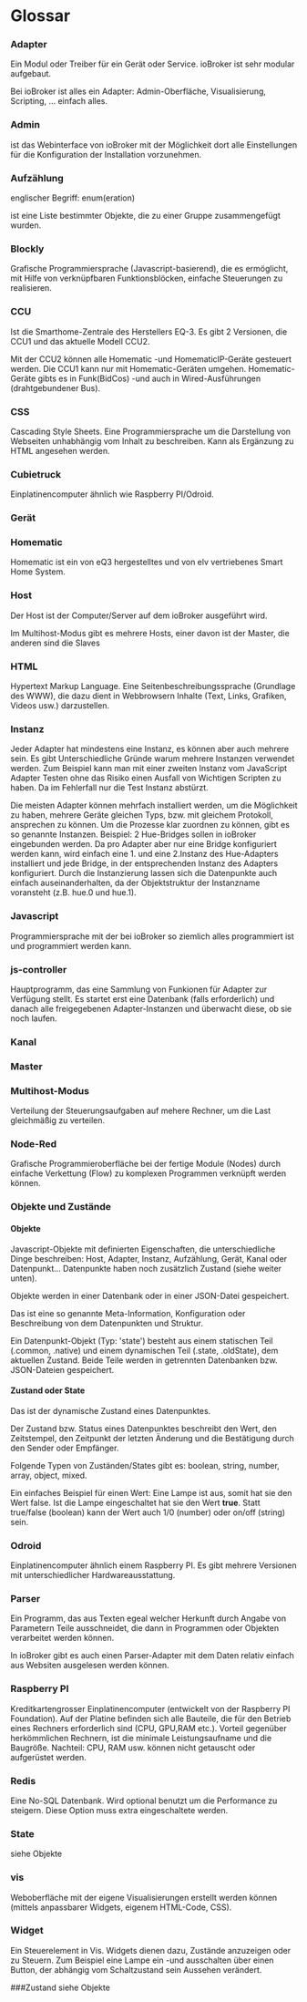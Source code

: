 # Glossar

### Adapter
Ein Modul oder Treiber für ein Gerät oder Service. ioBroker ist sehr modular aufgebaut. 

Bei ioBroker ist alles ein Adapter: Admin-Oberfläche, Visualisierung, Scripting, ... einfach alles.

### Admin
ist das Webinterface von ioBroker mit der Möglichkeit dort alle Einstellungen für die Konfiguration der Installation vorzunehmen.

### Aufzählung
englischer Begriff: enum(eration)

ist eine Liste bestimmter Objekte, die zu einer Gruppe zusammengefügt wurden.

### Blockly

Grafische Programmiersprache (Javascript-basierend), die es ermöglicht, mit Hilfe von verknüpfbaren Funktionsblöcken, einfache Steuerungen zu realisieren.

### CCU
Ist die Smarthome-Zentrale des Herstellers EQ-3. Es gibt 2 Versionen, die CCU1 und das aktuelle Modell CCU2.

Mit der CCU2 können alle Homematic -und HomematicIP-Geräte gesteuert werden. Die CCU1 kann nur mit Homematic-Geräten umgehen.
Homematic-Geräte gibts es in Funk(BidCos) -und auch in Wired-Ausführungen (drahtgebundener Bus).

### CSS
Cascading Style Sheets. Eine Programmiersprache um die Darstellung von Webseiten unhabhängig vom Inhalt zu beschreiben. Kann als Ergänzung zu HTML angesehen werden. 

### Cubietruck
Einplatinencomputer ähnlich wie Raspberry PI/Odroid.

### Gerät

### Homematic
Homematic ist ein von eQ3 hergestelltes und von elv vertriebenes Smart Home System.

### Host
Der Host ist der Computer/Server auf dem ioBroker ausgeführt wird.

Im Multihost-Modus gibt es mehrere Hosts, einer davon ist der Master, die anderen sind die Slaves

### HTML
Hypertext Markup Language. Eine Seitenbeschreibungssprache (Grundlage des WWW), die dazu dient in Webbrowsern Inhalte (Text, Links, Grafiken, Videos usw.) darzustellen.


### Instanz
Jeder Adapter hat mindestens eine Instanz, es können aber auch mehrere sein. Es gibt Unterschiedliche Gründe warum mehrere Instanzen verwendet werden. Zum Beispiel kann man mit einer zweiten Instanz vom JavaScript Adapter Testen ohne das Risiko einen Ausfall von Wichtigen Scripten zu haben. Da im Fehlerfall nur die Test Instanz abstürzt.

Die meisten Adapter können mehrfach installiert werden, um die Möglichkeit zu haben, mehrere Geräte gleichen Typs, bzw. mit gleichem Protokoll, ansprechen zu können. Um die Prozesse klar zuordnen zu können, gibt es so genannte Instanzen.
Beispiel: 2 Hue-Bridges sollen in ioBroker eingebunden werden. Da pro Adapter aber nur eine Bridge konfiguriert werden kann, wird einfach eine 1. und eine 2.Instanz des Hue-Adapters installiert und jede Bridge, in der entsprechenden Instanz des Adapters konfiguriert.
Durch die Instanzierung lassen sich die Datenpunkte auch einfach auseinanderhalten, da der Objektstruktur der Instanzname voransteht (z.B. hue.0 und hue.1).

### Javascript
Programmiersprache mit der bei ioBroker so ziemlich alles programmiert ist und programmiert werden kann.

### js-controller
Hauptprogramm, das eine Sammlung von Funkionen für Adapter zur Verfügung stellt. 
Es startet erst eine Datenbank (falls erforderlich) und danach alle freigegebenen Adapter-Instanzen 
und überwacht diese, ob sie noch laufen.

### Kanal

### Master

### Multihost-Modus

Verteilung der Steuerungsaufgaben auf mehere Rechner, um die Last gleichmäßig zu verteilen.

### Node-Red
Grafische Programmieroberfläche bei der fertige Module (Nodes) durch einfache Verkettung (Flow) zu komplexen Programmen verknüpft werden können.

### Objekte und Zustände
#### Objekte
Javascript-Objekte mit definierten Eigenschaften, die unterschiedliche Dinge beschreiben: 
Host, Adapter, Instanz, Aufzählung, Gerät, Kanal oder Datenpunkt... 
Datenpunkte haben noch zusätzlich Zustand (siehe weiter unten).

Objekte werden in einer Datenbank oder in einer JSON-Datei gespeichert.

Das ist eine so genannte Meta-Information, Konfiguration oder Beschreibung von dem Datenpunkten und Struktur. 

Ein Datenpunkt-Objekt (Typ: 'state') besteht aus einem statischen Teil (.common, .native) 
und einem dynamischen Teil (.state, .oldState), dem aktuellen Zustand. Beide Teile werden in getrennten Datenbanken bzw. JSON-Dateien gespeichert.

#### Zustand oder State
Das ist der dynamische Zustand eines Datenpunktes. 

Der Zustand bzw. Status eines Datenpunktes beschreibt den Wert, den Zeitstempel, den Zeitpunkt der letzten Änderung und die Bestätigung durch den Sender oder Empfänger. 

Folgende Typen von Zuständen/States gibt es: boolean, string, number, array, object, mixed. 

Ein einfaches Beispiel für einen Wert: Eine Lampe ist aus, somit hat sie den Wert false. 
Ist die Lampe eingeschaltet hat sie den Wert **true**. Statt true/false (boolean) kann der Wert auch 1/0 (number) oder on/off (string) sein.

### Odroid
Einplatinencomputer ähnlich einem Raspberry PI. Es gibt mehrere Versionen mit unterschiedlicher Hardwareausstattung.

### Parser
Ein Programm, das aus Texten egeal welcher Herkunft durch Angabe von Parametern Teile ausschneidet, die dann in Programmen oder Objekten verarbeitet werden können.

In ioBroker gibt es auch einen Parser-Adapter mit dem Daten relativ einfach aus Websiten ausgelesen werden können.

### Raspberry PI
Kreditkartengrosser Einplatinencomputer (entwickelt von der Raspberry PI Foundation). Auf der Platine befinden sich alle Bauteile, die für den Betrieb eines Rechners erforderlich sind (CPU, GPU,RAM etc.). Vorteil gegenüber herkömmlichen Rechnern, ist die minimale Leistungsaufname und die Baugröße. Nachteil: CPU, RAM usw. können nicht getauscht oder aufgerüstet werden. 

### Redis
Eine No-SQL Datenbank. Wird optional benutzt um die Performance zu steigern. Diese Option muss extra eingeschaltete werden.

### State
siehe Objekte

### vis
Weboberfläche mit der eigene Visualisierungen erstellt werden können (mittels anpassbarer Widgets, eigenem HTML-Code, CSS).

### Widget
Ein Steuerelement in Vis. Widgets dienen dazu, Zustände anzuzeigen oder zu Steuern. Zum Beispiel eine Lampe ein -und ausschalten über einen Button, der abhängig vom Schaltzustand sein Aussehen verändert.

###Zustand
siehe Objekte

